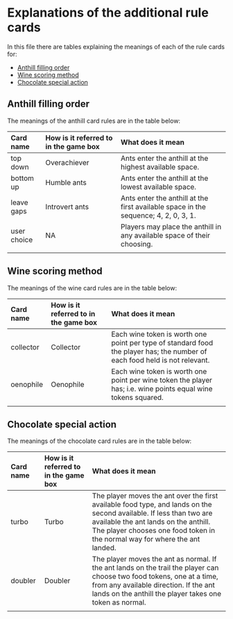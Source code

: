 # Explanations of the additional rule cards

In this file there are tables explaining the meanings of each of the rule cards for:
- [Anthill filling order](#anthill-filling-order)
- [Wine scoring method](#wine-scoring-method)
- [Chocolate special action](#chocolate-special-action)

## Anthill filling order
The meanings of the anthill card rules are in the table below:

|Card name|How is it referred to in the game box|What does it mean|
|:---|:---|:---|
|top down|Overachiever|Ants enter the anthill at the highest available space.|
|bottom up|Humble ants|Ants enter the anthill at the lowest available space.|
|leave gaps|Introvert ants|Ants enter the anthill at the first available space in the sequence; 4, 2, 0, 3, 1.|
|user choice|NA|Players may place the anthill in any available space of their choosing.|
||||

## Wine scoring method
The meanings of the wine card rules are in the table below:

|Card name|How is it referred to in the game box|What does it mean|
|:---|:---|:---|
|collector|Collector|Each wine token is worth one point per type of standard food the player has; the number of each food held is not relevant.|
|oenophile|Oenophile|Each wine token is worth one point per wine token the player has; i.e. wine points equal wine tokens squared.|
||||

## Chocolate special action
The meanings of the chocolate card rules are in the table below:

|Card name|How is it referred to in the game box|What does it mean|
|:---|:---|:---|
|turbo|Turbo|The player moves the ant over the first available food type, and lands on the second available. If less than two are available the ant lands on the anthill. The player chooses one food token in the normal way for where the ant landed.|
|doubler|Doubler|The player moves the ant as normal. If the ant lands on the trail the player can choose two food tokens, one at a time, from any available direction. If the ant lands on the anthill the player takes one token as normal.|
||||
